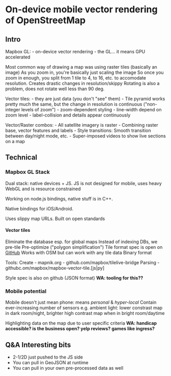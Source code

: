 # On-device mobile vector rendering of OpenStreetMap

## Intro

Mapbox GL:
	- on-device vector rendering
	- the GL... it means GPU accelerated

Most common way of drawing a map was using raster tiles (basically an image)
As you zoom in, you're basically just scaling the image
So once you zoom in enough, you split from 1 tile to 4, to 16, etc. to accomodate resolution. Creates drastic changes in resolution/skippy
Rotating is also a problem, does not rotate well less than 90 deg.

Vector tiles:
	- they are just data (you don't "see" them)
	- Tile pyramid works pretty much the same, but the change in resolution is continuous ("non-integer levels of zoom")
		- zoom-dependent styling
			- line-width depend on zoom level
			- label-collision and details appear continuously

Vector/Raster combos:
	- All satellite imagery is raster
	- Combining raster base, vector features and labels
	- Style transitions: Smooth transition between day/night mode, etc.
	- Super-imposed videos to show live sections on a map

## Technical

### Mapbox GL Stack

Dual stack: native devices + JS. JS is not designed for mobile, uses heavy WebGL and is resource constrained

Working on node.js bindings, native stuff is in C++.

Native bindings for iOS/Android.

Uses slippy map URLs. Built on open standards

#### Vector tiles

Eliminate the database esp. for global maps
Instead of indexing DBs, we pre-tile
Pre-optimize ("polygon simplification")
Tile format spec is open on [GitHub](http://github.com/mapbox)
Works with OSM but can work with any tile data
Binary format

Tools:
	Create
		- mapnik.org
		- github.com/mapbox/tilelive-bridge
	Parsing
		- githubc.om/mapbox/mapbox-vector-tile.[js|py]

Style spec is also on github (JSON format) **WA: tooling for this??**

### Mobile potential

Mobile doesn't just mean phone: means *personal* & *hyper-local*
Contain ever-increasing number of sensors
e.g. ambient light: lower constrast map in dark room/night, brighter high contrast map when in bright room/daytime

Highlighting data on the map due to user specific criteria **WA: handicap accessible? is the business open? yelp reviews? games like ingress?**


## Q&A Interesting bits

- 2-1/2D just pushed to the JS side
- You can pull in GeoJSON at runtime
- You can pull in your own pre-processed data as well


